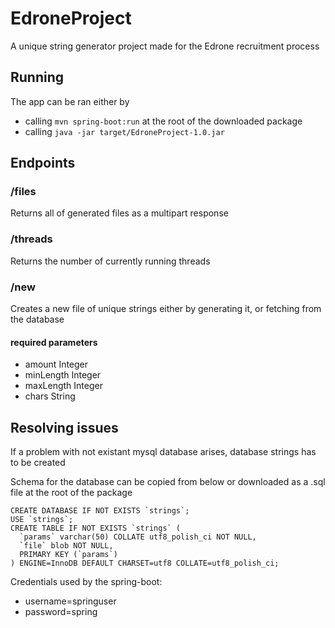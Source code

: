 # EdroneProject
A unique string generator project made for the Edrone recruitment process

## Running
The app can be ran either by 
- calling `mvn spring-boot:run` at the root of the downloaded package
- calling `java -jar target/EdroneProject-1.0.jar`

## Endpoints
### /files
Returns all of generated files as a multipart response

### /threads
Returns the number of currently running threads

### /new
Creates a new file of unique strings either by generating it, or fetching from the database
#### required parameters
- amount Integer
- minLength Integer
- maxLength Integer
- chars String

## Resolving issues
If a problem with not existant mysql database arises, database strings has to be created

Schema for the database can be copied from below or downloaded as a .sql file at the root of the package

```
CREATE DATABASE IF NOT EXISTS `strings`;
USE `strings`;
CREATE TABLE IF NOT EXISTS `strings` (
  `params` varchar(50) COLLATE utf8_polish_ci NOT NULL,
  `file` blob NOT NULL,
  PRIMARY KEY (`params`)
) ENGINE=InnoDB DEFAULT CHARSET=utf8 COLLATE=utf8_polish_ci;
```

Credentials used by the spring-boot:
- username=springuser
- password=spring
